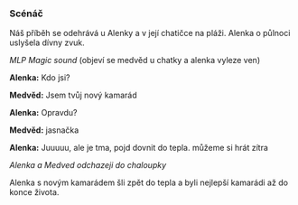 ### Scénáč

Náš příběh se odehrává u Alenky a v její chatičce na pláži. Alenka o půlnoci uslyšela dívny zvuk.

*MLP Magic sound* (objeví se medvěd u chatky a alenka vyleze ven)

**Alenka:** Kdo jsi?

**Medvěd:** Jsem tvůj nový kamarád

**Alenka:** Opravdu?

**Medvěd:** jasnačka

**Alenka:** Juuuuu, ale je tma, pojd dovnit do tepla. můžeme si hrát zítra

*Alenka a Medved odchazeji do chaloupky*

Alenka s novým kamarádem šli zpět do tepla a byli nejlepší kamarádi až do konce života.




